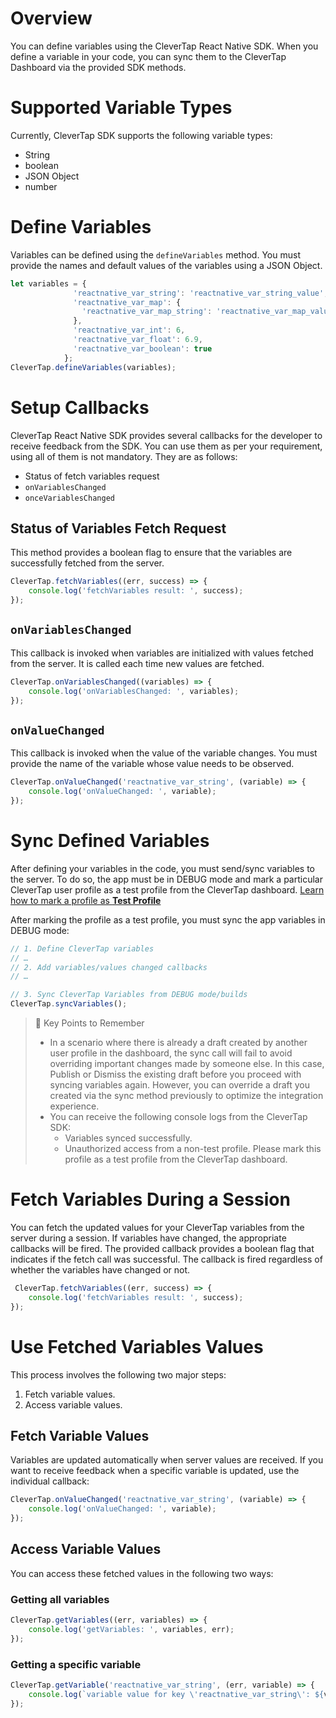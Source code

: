 # Overview
You can define variables using the CleverTap React Native SDK. When you define a variable in your code, you can sync them to the CleverTap Dashboard via the provided SDK methods.

# Supported Variable Types

Currently, CleverTap SDK supports the following variable types:

- String
- boolean
- JSON Object
- number

# Define Variables

Variables can be defined using the `defineVariables` method. You must provide the names and default values of the variables using a JSON Object. 

```javascript
let variables = {
              'reactnative_var_string': 'reactnative_var_string_value',
              'reactnative_var_map': {
                'reactnative_var_map_string': 'reactnative_var_map_value'
              },
              'reactnative_var_int': 6,
              'reactnative_var_float': 6.9,
              'reactnative_var_boolean': true
            };
CleverTap.defineVariables(variables);
```

# Setup Callbacks

CleverTap React Native SDK provides several callbacks for the developer to receive feedback from the SDK. You can use them as per your requirement, using all of them is not mandatory. They are as follows:

- Status of fetch variables request
- `onVariablesChanged`
- `onceVariablesChanged`

## Status of Variables Fetch Request

This method provides a boolean flag to ensure that the variables are successfully fetched from the server.

```javascript
CleverTap.fetchVariables((err, success) => {
    console.log('fetchVariables result: ', success);
});
```

## `onVariablesChanged`

This callback is invoked when variables are initialized with values fetched from the server. It is called each time new values are fetched.

```javascript
CleverTap.onVariablesChanged((variables) => {
    console.log('onVariablesChanged: ', variables);
});
```

## `onValueChanged`

This callback is invoked when the value of the variable changes. You must provide the name of the variable whose value needs to be observed.

```javascript
CleverTap.onValueChanged('reactnative_var_string', (variable) => {
    console.log('onValueChanged: ', variable);
});
```

# Sync Defined Variables

After defining your variables in the code, you must send/sync variables to the server. To do so, the app must be in DEBUG mode and mark a particular CleverTap user profile as a test profile from the CleverTap dashboard. [Learn how to mark a profile as **Test Profile**](https://developer.clevertap.com/docs/concepts-user-profiles#mark-a-user-profile-as-a-test-profile)

After marking the profile as a test profile, you must sync the app variables in DEBUG mode:

```javascript
// 1. Define CleverTap variables 
// …
// 2. Add variables/values changed callbacks
// …

// 3. Sync CleverTap Variables from DEBUG mode/builds
CleverTap.syncVariables();
```

> 📘 Key Points to Remember
> 
> - In a scenario where there is already a draft created by another user profile in the dashboard, the sync call will fail to avoid overriding important changes made by someone else. In this case, Publish or Dismiss the existing draft before you proceed with syncing variables again. However, you can override a draft you created via the sync method previously to optimize the integration experience.
> - You can receive the following console logs from the CleverTap SDK:
>   - Variables synced successfully.
>   - Unauthorized access from a non-test profile. Please mark this profile as a test profile from the CleverTap dashboard.

# Fetch Variables During a Session

You can fetch the updated values for your CleverTap variables from the server during a session. If variables have changed, the appropriate callbacks will be fired. The provided callback provides a boolean flag that indicates if the fetch call was successful. The callback is fired regardless of whether the variables have changed or not.

```javascript
 CleverTap.fetchVariables((err, success) => {
    console.log('fetchVariables result: ', success);
});
```

# Use Fetched Variables Values

This process involves the following two major steps:

1. Fetch variable values.
2. Access variable values.

## Fetch Variable Values

Variables are updated automatically when server values are received. If you want to receive feedback when a specific variable is updated, use the individual callback:

```javascript
CleverTap.onValueChanged('reactnative_var_string', (variable) => {
    console.log('onValueChanged: ', variable);
});
```

## Access Variable Values

You can access these fetched values in the following two ways:

### Getting all variables

```javascript
CleverTap.getVariables((err, variables) => {
    console.log('getVariables: ', variables, err);
});
```

### Getting a specific variable

```javascript
CleverTap.getVariable('reactnative_var_string', (err, variable) => {
    console.log(`variable value for key \'reactnative_var_string\': ${variable}`);
});
```
